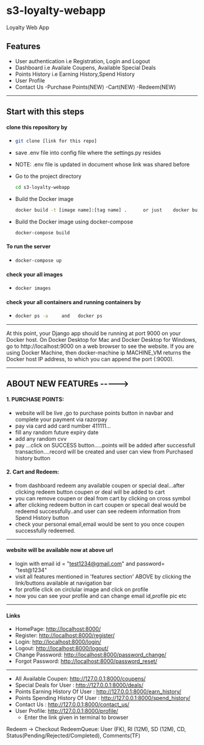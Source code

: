 # s3-loyalty-webapp
Loyalty Web App

## Features
- User authentication i.e Registration, Login and Logout
- Dashboard i.e Availale Coupens, Available Special Deals
- Points History i.e Earning History,Spend History
- User Profile 
- Contact Us
-Purchase Points(NEW)
-Cart(NEW)
-Redeem(NEW)

- ----------------------------------------------------------------------------------------------
## Start with this steps

#### clone this repository by 

- ```bash
  git clone [link for this repo]
  ```
 - save .env file into config file where the settings.py resides
 - NOTE: .env file is updated in document whose link was shared before

  
- Go to the project directory
  ```bash
  cd s3-loyalty-webapp
  ```
- Build the Docker image
  ```bash
  docker build -t [image name]:[tag name] .      or just    docker build .
  ```
- Build the Docker image using docker-compose
  ```bash
  docker-compose build
  ```
#### To run the server
-   ```bash
    docker-compose up
    ```
 #### check your all images
-   ```bash
    docker images
    ```
 #### check your all containers and running containers by
 
-   ```bash
    docker ps -a     and   docker ps
    ```
 
- --------------------------------------------------------------------------

At this point, your Django app should be running at port 9000 on your Docker host. On Docker Desktop for Mac and Docker Desktop for Windows, go to http://localhost:9000 on a web browser to see the website. If you are using Docker Machine, then docker-machine ip MACHINE_VM returns the Docker host IP address, to which you can append the port (<Docker-Host-IP>:9000).
- ---------------------------------------------------------------------------------------
  
 ## ABOUT NEW FEATUREs -----> 
 #### 1. PURCHASE POINTS:
 
 - website will be live ,go to purchase points button in navbar and complete your payment via razorpay
 - pay via card add card number 411111...
 - fill any random future expiry date
 - add any random cvv
 - pay ...click on SUCCESS button.....points will be added after successfull transaction....record will be created and user can view        from Purchased history button
 

 
 #### 2. Cart and Redeem:
  
 - from dashboard redeem any available coupen or special deal...after clicking redeem button coupen or deal will be added to cart
 - you can remove coupen or deal from cart by clicking on cross symbol
 - after clicking redeem button in cart coupen or specail deal would be redeemd successfully..and user can see redeem information from      Spend History button
 - check your personal email,email would be sent to you once coupen successfully redeemed.

- ----------------------------------------------------------------------------------
#### website will be available now at above url
- login with email id = "test1234@gmail.com" and password= "test@1234"
- visit all features mentioned in 'features section' ABOVE by clicking the link/buttons available at navigation bar
- for profile click on circlular image and click on profile
- now you can see your profile and can change email id,profile pic etc
- --------------------------------------------------------------------------

#### Links
- HomePage: <http://localhost:8000/>
- Register: <http://localhost:8000/register/>
- Login: <http://localhost:8000/login/>
- Logout: <http://localhost:8000/logout/>
- Change Password: <http://localhost:8000/password_change/>
- Forgot Password: <http://localhost:8000/password_reset/>
- -----------------------------------------------------------
- All Available Coupen: <http://127.0.0.1:8000/coupens/>
- Special Deals for User : <http://127.0.0.1:8000/deals/>
- Points Earning History Of User : <http://127.0.0.1:8000/earn_history/>
- Points Spending History Of User : <http://127.0.0.1:8000/spend_history/>
- Contact Us : <http://127.0.0.1:8000/contact_us/>
- User Profile: <http://127.0.0.1:8000/profile/>
  - Enter the link given in terminal to browser
 

Redeem -> Checkout
RedeemQueue: User (FK), RI (12M), SD (12M), CD, Status(Pending/Rejected/Completed), Comments(TF)


